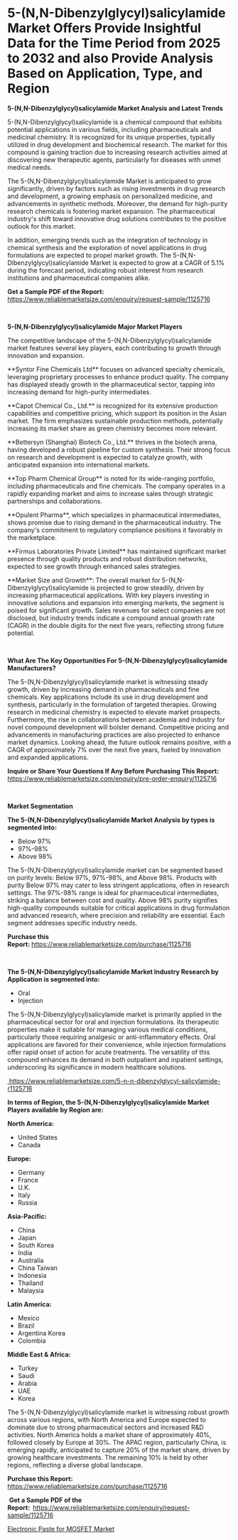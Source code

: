 <p><h1>5-(N,N-Dibenzylglycyl)salicylamide Market Offers Provide Insightful Data for the Time Period from 2025 to 2032 and also Provide Analysis Based on Application, Type, and Region</h1></p><p><strong>5-(N,N-Dibenzylglycyl)salicylamide Market Analysis and Latest Trends</strong></p>
<p><p>5-(N,N-Dibenzylglycyl)salicylamide is a chemical compound that exhibits potential applications in various fields, including pharmaceuticals and medicinal chemistry. It is recognized for its unique properties, typically utilized in drug development and biochemical research. The market for this compound is gaining traction due to increasing research activities aimed at discovering new therapeutic agents, particularly for diseases with unmet medical needs.</p><p>The 5-(N,N-Dibenzylglycyl)salicylamide Market is anticipated to grow significantly, driven by factors such as rising investments in drug research and development, a growing emphasis on personalized medicine, and advancements in synthetic methods. Moreover, the demand for high-purity research chemicals is fostering market expansion. The pharmaceutical industry's shift toward innovative drug solutions contributes to the positive outlook for this market.</p><p>In addition, emerging trends such as the integration of technology in chemical synthesis and the exploration of novel applications in drug formulations are expected to propel market growth. The 5-(N,N-Dibenzylglycyl)salicylamide Market is expected to grow at a CAGR of 5.1% during the forecast period, indicating robust interest from research institutions and pharmaceutical companies alike.</p></p>
<p><strong>Get a Sample PDF of the Report:&nbsp;</strong> <a href="https://www.reliablemarketsize.com/enquiry/request-sample/1125716?utm_campaign=3525&utm_medium=2&utm_source=Github&utm_content=ia&utm_term=02042025&utm_id=5-nn-dibenzylglycylsalicylamide">https://www.reliablemarketsize.com/enquiry/request-sample/1125716</a></p>
<p>&nbsp;</p>
<p><strong>5-(N,N-Dibenzylglycyl)salicylamide Major Market Players</strong></p>
<p><p>The competitive landscape of the 5-(N,N-Dibenzylglycyl)salicylamide market features several key players, each contributing to growth through innovation and expansion. </p><p>**Syntor Fine Chemicals Ltd** focuses on advanced specialty chemicals, leveraging proprietary processes to enhance product quality. The company has displayed steady growth in the pharmaceutical sector, tapping into increasing demand for high-purity intermediates.</p><p>**Capot Chemical Co., Ltd.** is recognized for its extensive production capabilities and competitive pricing, which support its position in the Asian market. The firm emphasizes sustainable production methods, potentially increasing its market share as green chemistry becomes more relevant.</p><p>**Bettersyn (Shanghai) Biotech Co., Ltd.** thrives in the biotech arena, having developed a robust pipeline for custom synthesis. Their strong focus on research and development is expected to catalyze growth, with anticipated expansion into international markets.</p><p>**Top Pharm Chemical Group** is noted for its wide-ranging portfolio, including pharmaceuticals and fine chemicals. The company operates in a rapidly expanding market and aims to increase sales through strategic partnerships and collaborations.</p><p>**Opulent Pharma**, which specializes in pharmaceutical intermediates, shows promise due to rising demand in the pharmaceutical industry. The company's commitment to regulatory compliance positions it favorably in the marketplace.</p><p>**Firmus Laboratories Private Limited** has maintained significant market presence through quality products and robust distribution networks, expected to see growth through enhanced sales strategies.</p><p>**Market Size and Growth**: The overall market for 5-(N,N-Dibenzylglycyl)salicylamide is projected to grow steadily, driven by increasing pharmaceutical applications. With key players investing in innovative solutions and expansion into emerging markets, the segment is poised for significant growth. Sales revenues for select companies are not disclosed, but industry trends indicate a compound annual growth rate (CAGR) in the double digits for the next five years, reflecting strong future potential.</p></p>
<p>&nbsp;</p>
<p><strong>What Are The Key Opportunities For 5-(N,N-Dibenzylglycyl)salicylamide Manufacturers?</strong></p>
<p><p>The 5-(N,N-Dibenzylglycyl)salicylamide market is witnessing steady growth, driven by increasing demand in pharmaceuticals and fine chemicals. Key applications include its use in drug development and synthesis, particularly in the formulation of targeted therapies. Growing research in medicinal chemistry is expected to elevate market prospects. Furthermore, the rise in collaborations between academia and industry for novel compound development will bolster demand. Competitive pricing and advancements in manufacturing practices are also projected to enhance market dynamics. Looking ahead, the future outlook remains positive, with a CAGR of approximately 7% over the next five years, fueled by innovation and expanded applications.</p></p>
<p><strong>Inquire or Share Your Questions If Any Before Purchasing This Report:</strong> <a href="https://www.reliablemarketsize.com/enquiry/pre-order-enquiry/1125716?utm_campaign=3525&utm_medium=2&utm_source=Github&utm_content=ia&utm_term=02042025&utm_id=5-nn-dibenzylglycylsalicylamide">https://www.reliablemarketsize.com/enquiry/pre-order-enquiry/1125716</a></p>
<p>&nbsp;</p>
<p><strong>Market Segmentation</strong></p>
<p><strong>The 5-(N,N-Dibenzylglycyl)salicylamide Market Analysis by types is segmented into:</strong></p>
<p><ul><li>Below 97%</li><li>97%-98%</li><li>Above 98%</li></ul></p>
<p><p>The 5-(N,N-Dibenzylglycyl)salicylamide market can be segmented based on purity levels: Below 97%, 97%-98%, and Above 98%. Products with purity Below 97% may cater to less stringent applications, often in research settings. The 97%-98% range is ideal for pharmaceutical intermediates, striking a balance between cost and quality. Above 98% purity signifies high-quality compounds suitable for critical applications in drug formulation and advanced research, where precision and reliability are essential. Each segment addresses specific industry needs.</p></p>
<p><strong>Purchase this Report:&nbsp;</strong><a href="https://www.reliablemarketsize.com/purchase/1125716?utm_campaign=3525&utm_medium=2&utm_source=Github&utm_content=ia&utm_term=02042025&utm_id=5-nn-dibenzylglycylsalicylamide">https://www.reliablemarketsize.com/purchase/1125716</a></p>
<p>&nbsp;</p>
<p><strong>The 5-(N,N-Dibenzylglycyl)salicylamide Market Industry Research by Application is segmented into:</strong></p>
<p><ul><li>Oral</li><li>Injection</li></ul></p>
<p><p>The 5-(N,N-Dibenzylglycyl)salicylamide market is primarily applied in the pharmaceutical sector for oral and injection formulations. Its therapeutic properties make it suitable for managing various medical conditions, particularly those requiring analgesic or anti-inflammatory effects. Oral applications are favored for their convenience, while injection formulations offer rapid onset of action for acute treatments. The versatility of this compound enhances its demand in both outpatient and inpatient settings, underscoring its significance in modern healthcare solutions.</p></p>
<p><a href="https://www.reliablemarketsize.com/5-n-n-dibenzylglycyl-salicylamide-r1125716?utm_campaign=3525&utm_medium=2&utm_source=Github&utm_content=ia&utm_term=02042025&utm_id=5-nn-dibenzylglycylsalicylamide">&nbsp;https://www.reliablemarketsize.com/5-n-n-dibenzylglycyl-salicylamide-r1125716</a></p>
<p><strong>In terms of Region, the 5-(N,N-Dibenzylglycyl)salicylamide Market Players available by Region are:</strong></p>
<p>
    <p> <strong> North America: </strong>
        <ul>
            <li>United States</li>
            <li>Canada</li>
        </ul>
        </p> 
    <p> <strong> Europe: </strong>
        <ul>
            <li>Germany</li>
            <li>France</li>
            <li>U.K.</li>
            <li>Italy</li>
            <li>Russia</li>
        </ul>
        </p> 
    <p> <strong> Asia-Pacific: </strong>
        <ul>
            <li>China</li>
            <li>Japan</li>
            <li>South Korea</li>
            <li>India</li>
            <li>Australia</li>
            <li>China Taiwan</li>
            <li>Indonesia</li>
            <li>Thailand</li>
            <li>Malaysia</li>
        </ul>
        </p> 
    <p> <strong> Latin America: </strong>
        <ul>
            <li>Mexico</li>
            <li>Brazil</li>
            <li>Argentina Korea</li>
            <li>Colombia</li>
        </ul>
        </p> 
    <p> <strong> Middle East & Africa: </strong>
        <ul>
            <li>Turkey</li>
            <li>Saudi</li>
            <li>Arabia</li>
            <li>UAE</li>
            <li>Korea</li>
        </ul>
    </p>
    </p>
<p><p>The 5-(N,N-Dibenzylglycyl)salicylamide market is witnessing robust growth across various regions, with North America and Europe expected to dominate due to strong pharmaceutical sectors and increased R&D activities. North America holds a market share of approximately 40%, followed closely by Europe at 30%. The APAC region, particularly China, is emerging rapidly, anticipated to capture 20% of the market share, driven by growing healthcare investments. The remaining 10% is held by other regions, reflecting a diverse global landscape.</p></p>
<p><strong>Purchase this Report: </strong><a href="https://www.reliablemarketsize.com/purchase/1125716?utm_campaign=3525&utm_medium=2&utm_source=Github&utm_content=ia&utm_term=02042025&utm_id=5-nn-dibenzylglycylsalicylamide">https://www.reliablemarketsize.com/purchase/1125716</a></p>
<p>&nbsp;<strong>Get a Sample PDF of the Report:&nbsp;&nbsp;</strong><a href="https://www.reliablemarketsize.com/enquiry/request-sample/1125716?utm_campaign=3525&utm_medium=2&utm_source=Github&utm_content=ia&utm_term=02042025&utm_id=5-nn-dibenzylglycylsalicylamide">https://www.reliablemarketsize.com/enquiry/request-sample/1125716</a></p>
<p><strong></strong></p>
<p><p><a href="https://github.com/anggigpps/Market-Research-Report-List-1/blob/main/electronic-paste-for-mosfet-market.md?utm_campaign=3525&utm_medium=2&utm_source=Github&utm_content=ia&utm_term=02042025&utm_id=5-nn-dibenzylglycylsalicylamide">Electronic Paste for MOSFET Market</a></p></p>